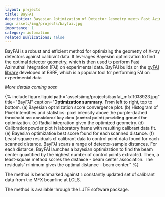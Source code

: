 ```yaml
---
layout: projects
title: BayFAI
description: Bayesian Optimization of Detector Geometry meets Fast Azimuthal Integration
img: assets/img/projects/bayfai.jpg
importance: 1
category: Automation
related_publications: false
---
```

BayFAI is a robust and efficient method for optimizing the geometry of X-ray detectors against calibrant data. It leverages Bayesian optimization to find the optimal detector geometry, which is then used to perform Fast Azimuthal Integration (FAI) on experimental data. BayFAI builds on the [pyFAI library](https://github.com/silx-kit/pyFAI) developed at ESRF, which is a popular tool for performing FAI on experimental data.

*More details coming soon*


{% include figure.liquid path="assets/img/projects/bayfai_mfxl1038923.jpg" title="BayFAI" caption="<b>Optimization summary</b>. From left to right, top to bottom. (a) Bayesian optimization score convergence plot. (b) Histogram of Pixel intensities and statistics: pixel intensity above the purple-dashed threshold are considered key data (control point) providing ground for optimization. (c) Radial integration given the optimized geometry. (d) Calibration powder plot in laboratory frame with resulting calibrant data fit. (e) Bayesian optimization best score found for each scanned distance. (f) Least-square residuals of calibrant data to control point data found for each scanned distance. BayFAI scans a range of detector-sample distances. For each distance, BayFAI launches a bayesian optimization to find the beam center quantified by the highest number of control points extracted. Then, a least-square method scores the distance - beam center association. The residuals' minimum gives the optimal distance - beam center." %}

The method is benchmarked against a constantly updated set of calibrant data from the MFX beamline at LCLS.
<!-- TODO: add link to the benchmark -->

The method is available through the LUTE software package.
<!-- describe usage -->
